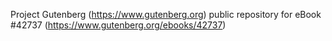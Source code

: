 Project Gutenberg (https://www.gutenberg.org) public repository for eBook #42737 (https://www.gutenberg.org/ebooks/42737)
